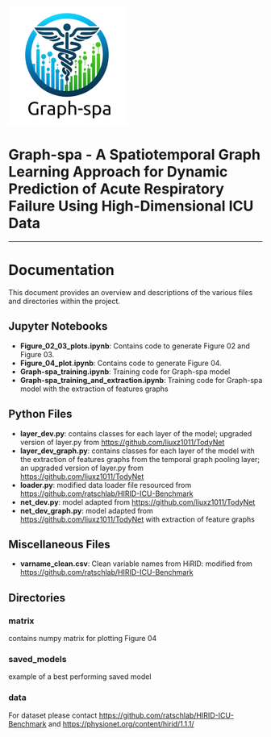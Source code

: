 ![logo.png](logo.png)

# Graph-spa - A Spatiotemporal Graph Learning Approach for Dynamic Prediction of Acute Respiratory Failure Using High-Dimensional ICU Data
--- 
# Documentation

This document provides an overview and descriptions of the various files and directories within the project.
## Jupyter Notebooks

- **Figure_02_03_plots.ipynb**: Contains code to generate Figure 02 and Figure 03.
- **Figure_04_plot.ipynb**:     Contains code to generate Figure 04.
- **Graph-spa_training.ipynb**: Training code for Graph-spa model
- **Graph-spa_training_and_extraction.ipynb**:  Training code for Graph-spa model with the extraction of features graphs

## Python Files

- **layer_dev.py**: contains classes for each layer of the model; upgraded version of layer.py from https://github.com/liuxz1011/TodyNet
- **layer_dev_graph.py**: contains classes for each layer of the model with the extraction of features graphs from the temporal graph pooling layer; an upgraded version of layer.py from https://github.com/liuxz1011/TodyNet
- **loader.py**: modified data loader file resourced from https://github.com/ratschlab/HIRID-ICU-Benchmark
- **net_dev.py**: model adapted from https://github.com/liuxz1011/TodyNet 
- **net_dev_graph.py**: model adapted from https://github.com/liuxz1011/TodyNet with extraction of feature graphs

## Miscellaneous Files

- **varname_clean.csv**: Clean variable names from HiRID: modified from https://github.com/ratschlab/HIRID-ICU-Benchmark

## Directories

### matrix

contains numpy matrix for plotting Figure 04

### saved_models

example of a best performing saved model 

### data
For dataset please contact https://github.com/ratschlab/HIRID-ICU-Benchmark and https://physionet.org/content/hirid/1.1.1/

